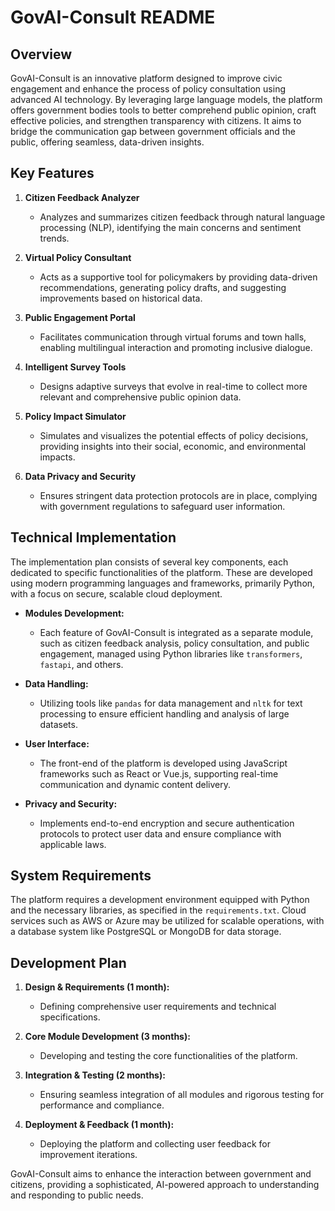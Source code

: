 # GovAI-Consult README

## Overview

GovAI-Consult is an innovative platform designed to improve civic engagement and enhance the process of policy consultation using advanced AI technology. By leveraging large language models, the platform offers government bodies tools to better comprehend public opinion, craft effective policies, and strengthen transparency with citizens. It aims to bridge the communication gap between government officials and the public, offering seamless, data-driven insights.

## Key Features

1. **Citizen Feedback Analyzer**
   - Analyzes and summarizes citizen feedback through natural language processing (NLP), identifying the main concerns and sentiment trends.

2. **Virtual Policy Consultant**
   - Acts as a supportive tool for policymakers by providing data-driven recommendations, generating policy drafts, and suggesting improvements based on historical data.

3. **Public Engagement Portal**
   - Facilitates communication through virtual forums and town halls, enabling multilingual interaction and promoting inclusive dialogue.

4. **Intelligent Survey Tools**
   - Designs adaptive surveys that evolve in real-time to collect more relevant and comprehensive public opinion data.

5. **Policy Impact Simulator**
   - Simulates and visualizes the potential effects of policy decisions, providing insights into their social, economic, and environmental impacts.

6. **Data Privacy and Security**
   - Ensures stringent data protection protocols are in place, complying with government regulations to safeguard user information.

## Technical Implementation

The implementation plan consists of several key components, each dedicated to specific functionalities of the platform. These are developed using modern programming languages and frameworks, primarily Python, with a focus on secure, scalable cloud deployment.

- **Modules Development:**
  - Each feature of GovAI-Consult is integrated as a separate module, such as citizen feedback analysis, policy consultation, and public engagement, managed using Python libraries like `transformers`, `fastapi`, and others.

- **Data Handling:**
  - Utilizing tools like `pandas` for data management and `nltk` for text processing to ensure efficient handling and analysis of large datasets.

- **User Interface:**
  - The front-end of the platform is developed using JavaScript frameworks such as React or Vue.js, supporting real-time communication and dynamic content delivery.

- **Privacy and Security:**
  - Implements end-to-end encryption and secure authentication protocols to protect user data and ensure compliance with applicable laws.

## System Requirements

The platform requires a development environment equipped with Python and the necessary libraries, as specified in the `requirements.txt`. Cloud services such as AWS or Azure may be utilized for scalable operations, with a database system like PostgreSQL or MongoDB for data storage.

## Development Plan

1. **Design & Requirements (1 month):** 
   - Defining comprehensive user requirements and technical specifications.

2. **Core Module Development (3 months):**
   - Developing and testing the core functionalities of the platform.

3. **Integration & Testing (2 months):**
   - Ensuring seamless integration of all modules and rigorous testing for performance and compliance.

4. **Deployment & Feedback (1 month):**
   - Deploying the platform and collecting user feedback for improvement iterations.

GovAI-Consult aims to enhance the interaction between government and citizens, providing a sophisticated, AI-powered approach to understanding and responding to public needs.
